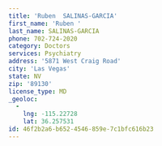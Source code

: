 ```yaml
---
title: 'Ruben  SALINAS-GARCIA'
first_name: 'Ruben '
last_name: SALINAS-GARCIA
phone: 702-724-2020
category: Doctors
services: Psychiatry
address: '5871 West Craig Road'
city: 'Las Vegas'
state: NV
zip: '89130'
license_type: MD
_geoloc:
  -
    lng: -115.22728
    lat: 36.257531
id: 46f2b2a6-b652-4546-859e-7c1bfc616b23
---
```

